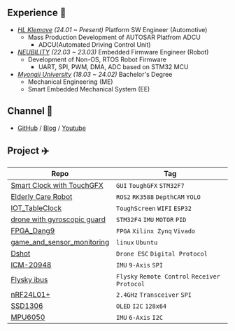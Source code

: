 ## Experience 🦄
- *[HL Klemove](https://www.hlklemove.com/) (24.01 ~ Present)* Platform SW Engineer (Automotive)
    - Mass Production Development of AUTOSAR Platfrom ADCU
      - ADCU(Automated Driving Control Unit)
- *[NEUBILITY](https://www.neubility.co.kr/) (22.03 ~ 23.03)* Embedded Firmware Engineer (Robot)
    - Development of Non-OS, RTOS Robot Firmware 
      - UART, SPI, PWM, DMA, ADC based on STM32 MCU
- *[Myongji University](https://www.mju.ac.kr/sites/mjukr/intro/intro.html) (18.03 ~ 24.02)* Bachelor's Degree
  - Mechanical Engineering (ME)
  - Smart Embedded Mechanical System (EE)

## Channel 🐬
- [GitHub](https://github.com/mokhwasomssi) / [Blog](https://mokhwasomssi.tistory.com/) / [Youtube](https://www.youtube.com/channel/UCjLpy5cuPepSS_kRHBvJvzQ)

## Project ✈️
| Repo  | Tag  |
|---|---|
| [Smart Clock with TouchGFX](https://github.com/smart-clock) |`GUI` `ToughGFX` `STM32F7`|
| [Elderly Care Robot](https://github.com/MJU-Capstone-PetRobot) |`ROS2` `RK3588` `DepthCAM` `YOLO`|
| [IOT_TableClock](https://github.com/mokhwasomssi/IOT_TableClock) |`ToughScreen` `WIFI` `ESP32`|
| [drone with gyroscopic guard](https://github.com/mokhwasomssi/drone_with_gyroscopic_guard.git) |`STM32F4` `IMU` `MOTOR` `PID`|
| [FPGA_Dang9](https://github.com/mokhwasomssi/FPGA_Dang9.git) |`FPGA` `Xilinx Zynq` `Vivado`|
| [game_and_sensor_monitoring](https://github.com/mokhwasomssi/game_and_sensor_monitoring.git) |`linux` `Ubuntu`|
| [Dshot](https://github.com/mokhwasomssi/stm32_hal_dshot.git) |`Drone ESC` `Digital Protocol`|
| [ICM-20948](https://github.com/mokhwasomssi/stm32_hal_icm20948.git) |`IMU` `9-Axis` `SPI`|
| [Flysky ibus](https://github.com/mokhwasomssi/stm32_hal_flysky_ibus.git) |`Flysky` `Remote Control` `Receiver Protocol`|
| [nRF24L01+](https://github.com/mokhwasomssi/stm32_hal_nrf24l01.git) |`2.4GHz` `Transceiver` `SPI`|
| [SSD1306](https://github.com/mokhwasomssi/stm32_hal_ssd1306.git) |`OLED` `I2C` `128x64`|
| [MPU6050](https://github.com/mokhwasomssi/stm32_hal_mpu6050.git) |`IMU` `6-Axis` `I2C`|